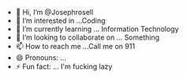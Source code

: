 - 👋 Hi, I’m @Josephrosell
- 👀 I’m interested in ...Coding 
- 🌱 I’m currently learning ... Information Technology
- 💞️ I’m looking to collaborate on ... Something
- 📫 How to reach me ...Call me on 911
- 😄 Pronouns: ...
- ⚡ Fun fact: ... I'm fucking lazy

<!---
Josephrosell/Josephrosell is a ✨ special ✨ repository because its `README.md` (this file) appears on your GitHub profile.
You can click the Preview link to take a look at your changes.
--->
